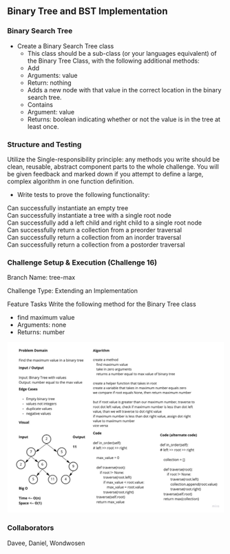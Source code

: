 ## Binary Tree and BST Implementation
### Binary Search Tree
- Create a Binary Search Tree class
  - This class should be a sub-class (or your languages equivalent) of the Binary Tree Class, with the following additional methods:
  - Add
   - Arguments: value
   - Return: nothing
   - Adds a new node with that value in the correct location in the binary search tree.
  - Contains
   - Argument: value
   - Returns: boolean indicating whether or not the value is in the tree at least once.  
### Structure and Testing
Utilize the Single-responsibility principle: any methods you write should be clean, reusable, abstract component parts to the whole challenge. You will be given feedback and marked down if you attempt to define a large, complex algorithm in one function definition.

- Write tests to prove the following functionality:

Can successfully instantiate an empty tree  
Can successfully instantiate a tree with a single root node  
Can successfully add a left child and right child to a single root node  
Can successfully return a collection from a preorder traversal  
Can successfully return a collection from an inorder traversal  
Can successfully return a collection from a postorder traversal  

### Challenge Setup & Execution (Challenge 16)
Branch Name: tree-max

Challenge Type: Extending an Implementation

Feature Tasks
Write the following method for the Binary Tree class

- find maximum value
 - Arguments: none
 - Returns: number

![screenshot](https://github.com/prabin544/data-structures-and-algorithms/blob/tree-max/python/code_challenges/assets/max_value_binary_tree.png)

### Collaborators 
Davee, Daniel, Wondwosen 

